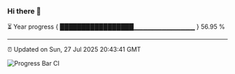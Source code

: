 ### Hi there 👋

⏳ Year progress { █████████████████▁▁▁▁▁▁▁▁▁▁▁▁▁ } 56.95 %

---

⏰ Updated on Sun, 27 Jul 2025 20:43:41 GMT

![Progress Bar CI](https://github.com/IshwaranRudhara/GIT-ACTION/workflows/Progress%20Bar%20CI/badge.svg)
